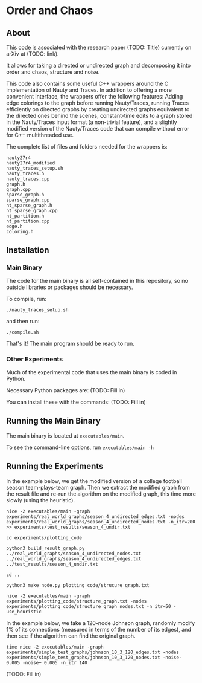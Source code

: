# Order and Chaos

## About

This code is associated with the research paper (TODO: Title) currently on arXiv at (TODO: link).

It allows for taking a directed or undirected graph and decomposing it into order and chaos, structure and noise.

This code also contains some useful C++ wrappers around the C implementation of Nauty and Traces. In addition to offering a more convenient interface, the wrappers offer the following features: Adding edge colorings to the graph before running Nauty/Traces, running Traces efficiently on directed graphs by creating undirected graphs equivalent to the directed ones behind the scenes, constant-time edits to a graph stored in the Nauty/Traces input format (a non-trivial feature), and a slightly modified version of the Nauty/Traces code that can compile without error for C++ multithreaded use.

The complete list of files and folders needed for the wrappers is:

```
nauty27r4
nauty27r4_modified
nauty_traces_setup.sh
nauty_traces.h
nauty_traces.cpp
graph.h
graph.cpp
sparse_graph.h
sparse_graph.cpp
nt_sparse_graph.h
nt_sparse_graph.cpp
nt_partition.h
nt_partition.cpp
edge.h
coloring.h
```



## Installation

### Main Binary

The code for the main binary is all self-contained in this repository, so no outside libraries or packages should be necessary.

To compile, run:

`./nauty_traces_setup.sh`

and then run:

`./compile.sh`

That's it! The main program should be ready to run.


### Other Experiments

Much of the experimental code that uses the main binary is coded in Python.

Necessary Python packages are: (TODO: Fill in)

You can install these with the commands: (TODO: Fill in) 


## Running the Main Binary

The main binary is located at `executables/main`.

To see the command-line options, run `executables/main -h`


## Running the Experiments

In the example below, we get the modified version of a college football season team-plays-team graph. Then we extract the modified graph from the result file and re-run the algorithm on the modified graph, this time more slowly (using the heuristic).

```
nice -2 executables/main -graph experiments/real_world_graphs/season_4_undirected_edges.txt -nodes experiments/real_world_graphs/season_4_undirected_nodes.txt -n_itr=200 >> experiments/test_results/season_4_undir.txt

cd experiments/plotting_code

python3 build_result_graph.py ../real_world_graphs/season_4_undirected_nodes.txt ../real_world_graphs/season_4_undirected_edges.txt ../test_results/season_4_undir.txt

cd ..

python3 make_node.py plotting_code/strucure_graph.txt

nice -2 executables/main -graph experiments/plotting_code/structure_graph.txt -nodes experiments/plotting_code/structure_graph_nodes.txt -n_itr=50 -use_heuristic
```


In the example below, we take a 120-node Johnson graph, randomly modify 1% of its connections (measured in terms of the number of its edges), and then see if the algorithm can find the original graph.

```
time nice -2 executables/main -graph experiments/simple_test_graphs/johnson_10_3_120_edges.txt -nodes experiments/simple_test_graphs/johnson_10_3_120_nodes.txt -noise- 0.005 -noise+ 0.005 -n_itr 140
```

(TODO: Fill in)
